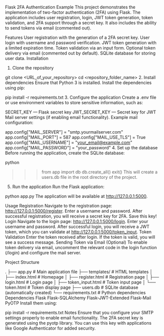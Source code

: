 Flask 2FA Authentication Example
This project demonstrates the implementation of two-factor authentication (2FA) using Flask. The application includes user registration, login, JWT token generation, token validation, and 2FA support through a secret key. It also includes the ability to send tokens via email (commented out).

Features
User registration with the generation of a 2FA secret key.
User login with username and password verification.
JWT token generation with a limited expiration time.
Token validation via an input form.
Optional token delivery via email (commented out by default).
SQLite database for storing user data.
Installation
1. Clone the repository

git clone <URL_of_your_repository>
cd <repository_folder_name>
2. Install dependencies
Ensure that Python 3 is installed. Install the dependencies using pip:


pip install -r requirements.txt
3. Configure the application
Create a .env file or use environment variables to store sensitive information, such as:

SECRET_KEY — Flask secret key
JWT_SECRET_KEY — Secret key for JWT
Mail server settings (if enabling email functionality).
Example mail configuration:


app.config["MAIL_SERVER"] = "smtp.yourmailserver.com"
app.config["MAIL_PORT"] = 587
app.config["MAIL_USE_TLS"] = True
app.config["MAIL_USERNAME"] = "your_email@example.com"
app.config["MAIL_PASSWORD"] = "your_password"
4. Set up the database
Before running the application, create the SQLite database:


python
>>> from app import db
>>> db.create_all()
>>> exit()
This will create a users.db file in the root directory of the project.

5. Run the application
Run the Flask application:


python app.py
The application will be available at http://127.0.0.1:5000.

Usage
Registration
Navigate to the registration page: http://127.0.0.1:5000/register.
Enter a username and password.
After successful registration, you will receive a secret key for 2FA. Save this key!
Login
Navigate to the login page: http://127.0.0.1:5000/login.
Enter your username and password.
After successful login, you will receive a JWT token, which you can validate at http://127.0.0.1:5000/token_input.
Token Validation
Enter the token received after login.
If the token is valid, you will see a success message.
Sending Token via Email (Optional)
To enable token delivery via email, uncomment the relevant code in the login function (/login) and configure the mail server.

Project Structure

.
├── app.py                 # Main application file
├── templates/             # HTML templates
│   ├── index.html         # Homepage
│   ├── register.html      # Registration page
│   ├── login.html         # Login page
│   ├── token_input.html   # Token input page
│   └── token.html         # Token display page
├── users.db               # SQLite database (automatically created)
└── requirements.txt       # Python dependencies
Dependencies
Flask
Flask-SQLAlchemy
Flask-JWT-Extended
Flask-Mail
PyOTP
Install them using:


pip install -r requirements.txt
Notes
Ensure that you configure your SMTP settings properly to enable email functionality.
The 2FA secret key is generated using the pyotp library. You can use this key with applications like Google Authenticator for added security.
